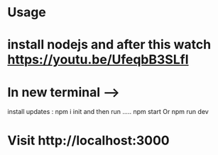 # Usage
install nodejs
and after this watch 
https://youtu.be/UfeqbB3SLfI 
=====================
# In new terminal --> 
install updates : npm i init
and then run .....
 npm start
 Or
 npm run dev 
# Visit http://localhost:3000
